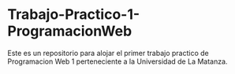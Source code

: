 # Trabajo-Practico-1-ProgramacionWeb
Este es un repositorio para alojar el primer trabajo practico de Programacion Web 1 perteneciente a la Universidad de La Matanza.
